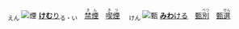 <ruby><sub>えん</sub><br><img alt="煙" src="svg/煙2.svg" align="top"></ruby> <ins>[**けむ**り](https://jisho.org/search/けむ)</ins><sub>る・い</sub>　<ins>[<ruby>禁煙<rt>きん　　</rt></ruby>](https://jisho.org/search/禁煙)</ins>　[<ruby>喫煙<rt>きつ　　</rt></ruby>](https://jisho.org/search/喫煙)　
<ruby><sub>けん</sub><br><img alt="甄" src="svg/甄2.svg" align="top"></ruby> [**みわ**ける](https://jisho.org/search/見分ける)　[<ruby>甄別<rt>　　べつ</rt></ruby>](https://cantonese.org/search.php?q=甄別)　[<ruby>甄選<rt>　　せん</rt></ruby>](https://cantonese.org/search.php?q=甄選)　
